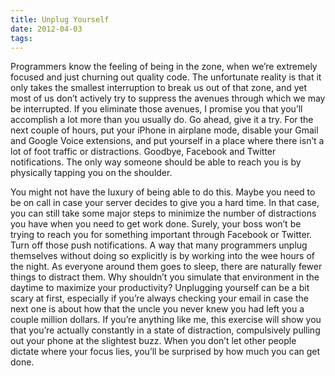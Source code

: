 ```yaml
---
title: Unplug Yourself
date: 2012-04-03
tags:
---
```


Programmers know the feeling of being in the zone, when we’re extremely focused and just churning out quality code. The unfortunate reality is that it only takes the smallest interruption to break us out of that zone, and yet most of us don’t actively try to suppress the avenues through which we may be interrupted. If you eliminate those avenues, I promise you that you’ll accomplish a lot more than you usually do. Go ahead, give it a try. For the next couple of hours, put your iPhone in airplane mode, disable your Gmail and Google Voice extensions, and put yourself in a place where there isn’t a lot of foot traffic or distractions. Goodbye, Facebook and Twitter notifications. The only way someone should be able to reach you is by physically tapping you on the shoulder.

You might not have the luxury of being able to do this. Maybe you need to be on call in case your server decides to give you a hard time. In that case, you can still take some major steps to minimize the number of distractions you have when you need to get work done. Surely, your boss won’t be trying to reach you for something important through Facebook or Twitter. Turn off those push notifications. A way that many programmers unplug themselves without doing so explicitly is by working into the wee hours of the night. As everyone around them goes to sleep, there are naturally fewer things to distract them. Why shouldn’t you simulate that environment in the daytime to maximize your productivity? Unplugging yourself can be a bit scary at first, especially if you’re always checking your email in case the next one is about how that the uncle you never knew you had left you a couple million dollars. If you’re anything like me, this exercise will show you that you’re actually constantly in a state of distraction, compulsively pulling out your phone at the slightest buzz. When you don’t let other people dictate where your focus lies, you’ll be surprised by how much you can get done.
